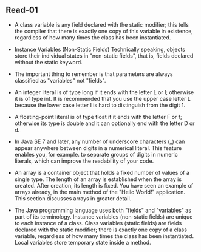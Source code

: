 ## Read-01 

- A class variable is any field declared with the static modifier; this tells the compiler that there is exactly one copy of this variable in existence, regardless of how many times the class has been instantiated.

- Instance Variables (Non-Static Fields) Technically speaking, objects store their individual states in "non-static fields", that is, fields declared without the static keyword.

- The important thing to remember is that parameters are always classified as "variables" not "fields".

- An integer literal is of type long if it ends with the letter L or l; otherwise it is of type int. It is recommended that you use the upper case letter L because the lower case letter l is hard to distinguish from the digit 1.

- A floating-point literal is of type float if it ends with the letter F or f; otherwise its type is double and it can optionally end with the letter D or d.

- In Java SE 7 and later, any number of underscore characters (_) can appear anywhere between digits in a numerical literal. This feature enables you, for example. to separate groups of digits in numeric literals, which can improve the readability of your code.

- An array is a container object that holds a fixed number of values of a single type. The length of an array is established when the array is created. After creation, its length is fixed. You have seen an example of arrays already, in the main method of the "Hello World!" application. This section discusses arrays in greater detail.

- The Java programming language uses both "fields" and "variables" as part of its terminology. Instance variables (non-static fields) are unique to each instance of a class. Class variables (static fields) are fields declared with the static modifier; there is exactly one copy of a class variable, regardless of how many times the class has been instantiated. Local variables store temporary state inside a method.
